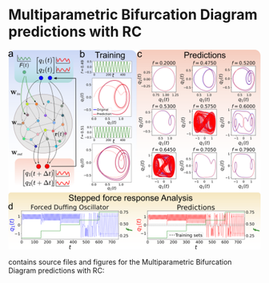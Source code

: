 # Multiparametric Bifurcation Diagram predictions with RC


<p align="center">
<img src="https://github.com/maneesh51/RC_Bif_Prediction/blob/main/Figures/Fig1.png">
</p>

contains source files and figures for the Multiparametric Bifurcation Diagram predictions with RC:

